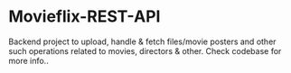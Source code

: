 # Movieflix-REST-API
Backend project to upload, handle & fetch files/movie posters and other such operations related to movies, directors & other. Check codebase for more info..
